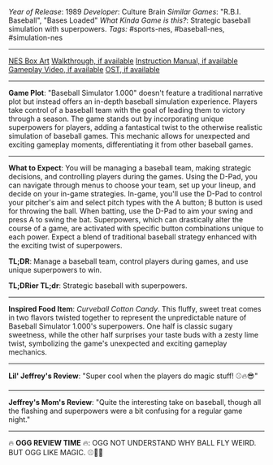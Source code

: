 *Year of Release*: 1989
*Developer*: Culture Brain
*Similar Games*: "R.B.I. Baseball", "Bases Loaded"
*What Kinda Game is this?*: Strategic baseball simulation with superpowers.
*Tags:* #sports-nes, #baseball-nes, #simulation-nes

---
[NES Box Art](https://www.google.com/search?tbm=isch&q=NES+Box+Art+Baseball+Simulator+1.000) 
[Walkthrough, if available](https://www.google.com/search?q=Walkthrough+NES+Baseball+Simulator+1.000)
[Instruction Manual, if available](https://www.google.com/search?q=NES+Instruction+Manual+Baseball+Simulator+1.000)
[Gameplay Video, if available](https://www.youtube.com/results?search_query=gameplay+NES+Baseball+Simulator+1.000) 
[OST, if available](https://www.youtube.com/results?search_query=gameplay+NES+Baseball+Simulator+1.000+OST)

- - -
**Game Plot**: "Baseball Simulator 1.000" doesn't feature a traditional narrative plot but instead offers an in-depth baseball simulation experience. Players take control of a baseball team with the goal of leading them to victory through a season. The game stands out by incorporating unique superpowers for players, adding a fantastical twist to the otherwise realistic simulation of baseball games. This mechanic allows for unexpected and exciting gameplay moments, differentiating it from other baseball games.

- - -
**What to Expect**: You will be managing a baseball team, making strategic decisions, and controlling players during the games. Using the D-Pad, you can navigate through menus to choose your team, set up your lineup, and decide on your in-game strategies. In-game, you'll use the D-Pad to control your pitcher's aim and select pitch types with the A button; B button is used for throwing the ball. When batting, use the D-Pad to aim your swing and press A to swing the bat. Superpowers, which can drastically alter the course of a game, are activated with specific button combinations unique to each power. Expect a blend of traditional baseball strategy enhanced with the exciting twist of superpowers.

**TL;DR**: Manage a baseball team, control players during games, and use unique superpowers to win.

**TL;DRier TL;dr**: Strategic baseball with superpowers.

---
**Inspired Food Item**: *Curveball Cotton Candy*. This fluffy, sweet treat comes in two flavors twisted together to represent the unpredictable nature of Baseball Simulator 1.000's superpowers. One half is classic sugary sweetness, while the other half surprises your taste buds with a zesty lime twist, symbolizing the game's unexpected and exciting gameplay mechanics.

---
**Lil' Jeffrey's Review**: "Super cool when the players do magic stuff! ⚾🔥😎"

---
**Jeffrey's Mom's Review**: "Quite the interesting take on baseball, though all the flashing and superpowers were a bit confusing for a regular game night."

---
🔥 **OGG REVIEW TIME** 🔥: OGG NOT UNDERSTAND WHY BALL FLY WEIRD. BUT OGG LIKE MAGIC. ⚾🔮🏏
